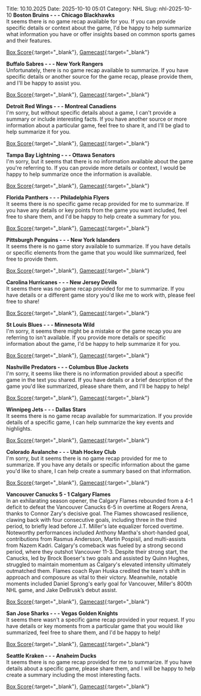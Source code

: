 Title: 10.10.2025
Date: 2025-10-10 05:01
Category: NHL 
Slug: nhl-2025-10-10 
**Boston Bruins - - - Chicago Blackhawks**  
It seems there is no game recap available for you. If you can provide specific details or context about the game, I'd be happy to help summarize what information you have or offer insights based on common sports games and their features. 

[Box Score](/gamecenter/chi-vs-bos/2025/10/09/2025020008){:target="_blank"}, [Gamecast](https://www.nhl.com/news/chicago-blackhawks-boston-bruins-game-recap-october-9){:target="_blank"}<br>

**Buffalo Sabres - - - New York Rangers**  
Unfortunately, there is no game recap available to summarize. If you have specific details or another source for the game recap, please provide them, and I'll be happy to assist you. 

[Box Score](/gamecenter/nyr-vs-buf/2025/10/09/2025020009){:target="_blank"}, [Gamecast](https://www.nhl.com/news/new-york-rangers-buffalo-sabres-game-recap-october-9){:target="_blank"}<br>

**Detroit Red Wings - - - Montreal Canadiens**  
I'm sorry, but without specific details about a game, I can't provide a summary or include interesting facts. If you have another source or more information about a particular game, feel free to share it, and I'll be glad to help summarize it for you. 

[Box Score](/gamecenter/mtl-vs-det/2025/10/09/2025020010){:target="_blank"}, [Gamecast](https://www.nhl.com/news/montreal-canadiens-detroit-red-wings-game-recap-october-9){:target="_blank"}<br>

**Tampa Bay Lightning - - - Ottawa Senators**  
I'm sorry, but it seems that there is no information available about the game you're referring to. If you can provide more details or context, I would be happy to help summarize once the information is available. 

[Box Score](/gamecenter/ott-vs-tbl/2025/10/09/2025020011){:target="_blank"}, [Gamecast](https://www.nhl.com/news/ottawa-senators-tampa-bay-lightning-game-recap-october-9){:target="_blank"}<br>

**Florida Panthers - - - Philadelphia Flyers**  
It seems there is no specific game recap provided for me to summarize. If you have any details or key points from the game you want included, feel free to share them, and I'd be happy to help create a summary for you. 

[Box Score](/gamecenter/phi-vs-fla/2025/10/09/2025020012){:target="_blank"}, [Gamecast](https://www.nhl.com/news/philadelphia-flyers-florida-panthers-game-recap-october-9){:target="_blank"}<br>

**Pittsburgh Penguins - - - New York Islanders**  
It seems there is no game story available to summarize. If you have details or specific elements from the game that you would like summarized, feel free to provide them. 

[Box Score](/gamecenter/nyi-vs-pit/2025/10/09/2025020013){:target="_blank"}, [Gamecast](https://www.nhl.com/news/new-york-islanders-pittsburgh-penguins-game-recap-october-9){:target="_blank"}<br>

**Carolina Hurricanes - - - New Jersey Devils**  
It seems there was no game recap provided for me to summarize. If you have details or a different game story you'd like me to work with, please feel free to share! 

[Box Score](/gamecenter/njd-vs-car/2025/10/09/2025020014){:target="_blank"}, [Gamecast](https://www.nhl.com/news/new-jersey-devils-carolina-hurricanes-game-recap-october-9){:target="_blank"}<br>

**St Louis Blues - - - Minnesota Wild**  
I'm sorry, it seems there might be a mistake or the game recap you are referring to isn't available. If you provide more details or specific information about the game, I'd be happy to help summarize it for you. 

[Box Score](/gamecenter/min-vs-stl/2025/10/09/2025020015){:target="_blank"}, [Gamecast](https://www.nhl.com/news/minnesota-wild-st-louis-blues-game-recap-october-9){:target="_blank"}<br>

**Nashville Predators - - - Columbus Blue Jackets**  
I'm sorry, it seems like there is no information provided about a specific game in the text you shared. If you have details or a brief description of the game you'd like summarized, please share them, and I'll be happy to help! 

[Box Score](/gamecenter/cbj-vs-nsh/2025/10/09/2025020016){:target="_blank"}, [Gamecast](https://www.nhl.com/news/columbus-blue-jackets-nashville-predators-game-recap-october-9){:target="_blank"}<br>

**Winnipeg Jets - - - Dallas Stars**  
It seems there is no game recap available for summarization. If you provide details of a specific game, I can help summarize the key events and highlights. 

[Box Score](/gamecenter/dal-vs-wpg/2025/10/09/2025020017){:target="_blank"}, [Gamecast](https://www.nhl.com/news/dallas-stars-winnipeg-jets-game-recap-october-9){:target="_blank"}<br>

**Colorado Avalanche - - - Utah Hockey Club**  
I'm sorry, but it seems there is no game recap provided for me to summarize. If you have any details or specific information about the game you'd like to share, I can help create a summary based on that information. 

[Box Score](/gamecenter/uta-vs-col/2025/10/09/2025020018){:target="_blank"}, [Gamecast](https://www.nhl.com/news/utah-hockey-club-colorado-avalanche-game-recap-october-9){:target="_blank"}<br>

**Vancouver Canucks 5 - 1 Calgary Flames**  
In an exhilarating season opener, the Calgary Flames rebounded from a 4-1 deficit to defeat the Vancouver Canucks 6-5 in overtime at Rogers Arena, thanks to Connor Zary's decisive goal. The Flames showcased resilience, clawing back with four consecutive goals, including three in the third period, to briefly lead before J.T. Miller's late equalizer forced overtime. Noteworthy performances included Anthony Mantha's short-handed goal, contributions from Rasmus Andersson, Martin Pospisil, and multi-assists from Nazem Kadri. Calgary's comeback was fueled by a strong second period, where they outshot Vancouver 11-3. Despite their strong start, the Canucks, led by Brock Boeser's two goals and assisted by Quinn Hughes, struggled to maintain momentum as Calgary's elevated intensity ultimately outmatched them. Flames coach Ryan Huska credited the team's shift in approach and composure as vital to their victory. Meanwhile, notable moments included Daniel Sprong's early goal for Vancouver, Miller's 800th NHL game, and Jake DeBrusk’s debut assist. 

[Box Score](/gamecenter/cgy-vs-van/2025/10/09/2025020019){:target="_blank"}, [Gamecast](https://www.nhl.com/news/calgary-flames-vancouver-canucks-game-recap-october-9){:target="_blank"}<br>

**San Jose Sharks - - - Vegas Golden Knights**  
It seems there wasn't a specific game recap provided in your request. If you have details or key moments from a particular game that you would like summarized, feel free to share them, and I'd be happy to help! 

[Box Score](/gamecenter/vgk-vs-sjs/2025/10/09/2025020020){:target="_blank"}, [Gamecast](https://www.nhl.com/news/vegas-golden-knights-san-jose-sharks-game-recap-october-9){:target="_blank"}<br>

**Seattle Kraken - - - Anaheim Ducks**  
It seems there is no game recap provided for me to summarize. If you have details about a specific game, please share them, and I will be happy to help create a summary including the most interesting facts. 

[Box Score](/gamecenter/ana-vs-sea/2025/10/09/2025020021){:target="_blank"}, [Gamecast](https://www.nhl.com/news/anaheim-ducks-seattle-kraken-game-recap-october-9){:target="_blank"}<br>

